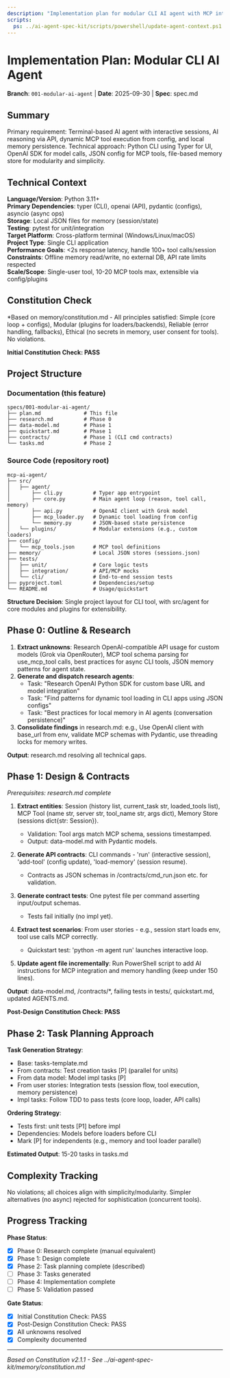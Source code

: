 ```yaml
---
description: "Implementation plan for modular CLI AI agent with MCP integration"
scripts:
  ps: ../ai-agent-spec-kit/scripts/powershell/update-agent-context.ps1 -AgentType claude
---
```


# Implementation Plan: Modular CLI AI Agent

**Branch**: `001-modular-ai-agent` | **Date**: 2025-09-30 | **Spec**: spec.md

## Summary
Primary requirement: Terminal-based AI agent with interactive sessions, AI reasoning via API, dynamic MCP tool execution from config, and local memory persistence. Technical approach: Python CLI using Typer for UI, OpenAI SDK for model calls, JSON config for MCP tools, file-based memory store for modularity and simplicity.

## Technical Context
**Language/Version**: Python 3.11+  
**Primary Dependencies**: typer (CLI), openai (API), pydantic (configs), asyncio (async ops)  
**Storage**: Local JSON files for memory (session/state)  
**Testing**: pytest for unit/integration  
**Target Platform**: Cross-platform terminal (Windows/Linux/macOS)  
**Project Type**: Single CLI application  
**Performance Goals**: <2s response latency, handle 100+ tool calls/session  
**Constraints**: Offline memory read/write, no external DB, API rate limits respected  
**Scale/Scope**: Single-user tool, 10-20 MCP tools max, extensible via config/plugins

## Constitution Check
*Based on memory/constitution.md - All principles satisfied: Simple (core loop + configs), Modular (plugins for loaders/backends), Reliable (error handling, fallbacks), Ethical (no secrets in memory, user consent for tools). No violations.

**Initial Constitution Check: PASS**

## Project Structure

### Documentation (this feature)
```
specs/001-modular-ai-agent/
├── plan.md              # This file
├── research.md          # Phase 0
├── data-model.md        # Phase 1
├── quickstart.md        # Phase 1
├── contracts/           # Phase 1 (CLI cmd contracts)
└── tasks.md             # Phase 2
```

### Source Code (repository root)
```
mcp-ai-agent/
├── src/
│   ├── agent/
│       ├── cli.py          # Typer app entrypoint
│       ├── core.py         # Main agent loop (reason, tool call, memory)
│       ├── api.py          # OpenAI client with Grok model
│       ├── mcp_loader.py   # Dynamic tool loading from config
│       └── memory.py       # JSON-based state persistence
│   └── plugins/            # Modular extensions (e.g., custom loaders)
├── config/
│   └── mcp_tools.json      # MCP tool definitions
├── memory/                 # Local JSON stores (sessions.json)
├── tests/
│   ├── unit/               # Core logic tests
│   ├── integration/        # API/MCP mocks
│   └── cli/                # End-to-end session tests
├── pyproject.toml          # Dependencies/setup
└── README.md               # Usage/quickstart
```

**Structure Decision**: Single project layout for CLI tool, with src/agent for core modules and plugins for extensibility.

## Phase 0: Outline & Research
1. **Extract unknowns**: Research OpenAI-compatible API usage for custom models (Grok via OpenRouter), MCP tool schema parsing for use_mcp_tool calls, best practices for async CLI tools, JSON memory patterns for agent state.
2. **Generate and dispatch research agents**:
   - Task: "Research OpenAI Python SDK for custom base URL and model integration"
   - Task: "Find patterns for dynamic tool loading in CLI apps using JSON configs"
   - Task: "Best practices for local memory in AI agents (conversation persistence)"
3. **Consolidate findings** in research.md: e.g., Use OpenAI client with base_url from env, validate MCP schemas with Pydantic, use threading locks for memory writes.

**Output**: research.md resolving all technical gaps.

## Phase 1: Design & Contracts
*Prerequisites: research.md complete*

1. **Extract entities**: Session (history list, current_task str, loaded_tools list), MCP Tool (name str, server str, tool_name str, args dict), Memory Store (sessions dict{str: Session}).
   - Validation: Tool args match MCP schema, sessions timestamped.
   - Output: data-model.md with Pydantic models.

2. **Generate API contracts**: CLI commands - 'run' (interactive session), 'add-tool' (config update), 'load-memory' (session resume).
   - Contracts as JSON schemas in /contracts/cmd_run.json etc. for validation.

3. **Generate contract tests**: One pytest file per command asserting input/output schemas.
   - Tests fail initially (no impl yet).

4. **Extract test scenarios**: From user stories - e.g., session start loads env, tool use calls MCP correctly.
   - Quickstart test: 'python -m agent run' launches interactive loop.

5. **Update agent file incrementally**: Run PowerShell script to add AI instructions for MCP integration and memory handling (keep under 150 lines).

**Output**: data-model.md, /contracts/*, failing tests in tests/, quickstart.md, updated AGENTS.md.

**Post-Design Constitution Check: PASS**

## Phase 2: Task Planning Approach
**Task Generation Strategy**:
- Base: tasks-template.md
- From contracts: Test creation tasks [P] (parallel for units)
- From data model: Model impl tasks [P]
- From user stories: Integration tests (session flow, tool execution, memory persistence)
- Impl tasks: Follow TDD to pass tests (core loop, loader, API calls)

**Ordering Strategy**:
- Tests first: unit tests [P1] before impl
- Dependencies: Models before loaders before CLI
- Mark [P] for independents (e.g., memory and tool loader parallel)

**Estimated Output**: 15-20 tasks in tasks.md

## Complexity Tracking
No violations; all choices align with simplicity/modularity. Simpler alternatives (no async) rejected for sophistication (concurrent tools).

## Progress Tracking
**Phase Status**:
- [x] Phase 0: Research complete (manual equivalent)
- [x] Phase 1: Design complete
- [x] Phase 2: Task planning complete (described)
- [ ] Phase 3: Tasks generated
- [ ] Phase 4: Implementation complete
- [ ] Phase 5: Validation passed

**Gate Status**:
- [x] Initial Constitution Check: PASS
- [x] Post-Design Constitution Check: PASS
- [x] All unknowns resolved
- [x] Complexity documented

---
*Based on Constitution v2.1.1 - See ../ai-agent-spec-kit/memory/constitution.md*
